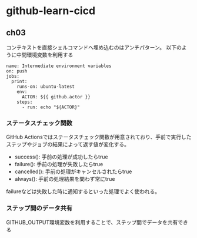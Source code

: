 # github-learn-cicd

## ch03

コンテキストを直接シェルコマンドへ埋め込むのはアンチパターン。
以下のように中間環境変数を利用する

```
name: Intermediate environment variables
on: push
jobs:
  print:
    runs-on: ubuntu-latest
    env:
      ACTOR: ${{ github.actor }}
    steps:
      - run: echo "${ACTOR}"
```

### ステータスチェック関数

GitHub Actionsではステータスチェック関数が用意されており、手前で実行したステップやジョブの結果によって返す値が変化する。

- success(): 手前の処理が成功したらtrue
- failure(): 手前の処理が失敗したらtrue
- cancelled(): 手前の処理がキャンセルされたらtrue
- always(): 手前の処理結果を問わず常にtrue

failureなどは失敗した時に通知するといった処理でよく使われる。

### ステップ間のデータ共有

GITHUB_OUTPUT環境変数を利用することで、ステップ間でデータを共有できる

```
```
